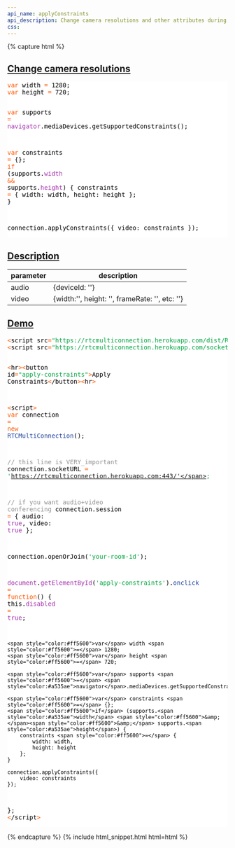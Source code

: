 ```yaml
---
api_name: applyConstraints
api_description: Change camera resolutions and other attributes during live session
css: 
---
```


{% capture html %}

  <section id="change-camera-resolutions">
    <h2><a href="#change-camera-resolutions">Change camera resolutions</a></h2>
    <pre style="background:#fff;color:#000"><span style="color:#ff5600">var</span> width <span style="color:#ff5600">=</span> 1280;
<span style="color:#ff5600">var</span> height <span style="color:#ff5600">=</span> 720;

<span style="color:#ff5600">var</span> supports <span style="color:#ff5600">=</span> <span style="color:#a535ae">navigator</span>.mediaDevices.getSupportedConstraints();

<span style="color:#ff5600">var</span> constraints <span style="color:#ff5600">=</span> {};
<span style="color:#ff5600">if</span> (supports.<span style="color:#a535ae">width</span> <span style="color:#ff5600">&amp;</span><span style="color:#ff5600">&amp;</span> supports.<span style="color:#a535ae">height</span>) {
    constraints <span style="color:#ff5600">=</span> {
        width: width,
        height: height
    };
}

connection.applyConstraints({
    video: constraints
});
</pre>
  </section>

  <section id="description">
    <h2><a href="#description">Description</a></h2>
    <div class="datagrid">
    <table>
    <thead><tr><th>parameter</th><th>description</th></tr></thead>
    <tbody>
      <tr>
        <td>audio</td>
        <td>{deviceId: ''}</td>
      </tr>
      <tr>
        <td>video</td>
        <td>{width:'', height: '', frameRate: '', etc: ''}</td>
      </tr>
    </tbody>
    </table>
    </div>
  </section>

  <section id="demo">
    <h2><a href="#demo">Demo</a></h2>
    <pre style="background:#fff;color:#000"><span style="color:#ff5600">&lt;</span>script src<span style="color:#ff5600">=</span><span style="color:#00a33f">"https://rtcmulticonnection.herokuapp.com/dist/RTCMultiConnection.min.js"</span><span style="color:#ff5600">></span><span style="color:#ff5600">&lt;</span>/script<span style="color:#ff5600">></span>
<span style="color:#ff5600">&lt;</span>script src<span style="color:#ff5600">=</span><span style="color:#00a33f">"https://rtcmulticonnection.herokuapp.com/socket.io/socket.io.js"</span><span style="color:#ff5600">></span><span style="color:#ff5600">&lt;</span>/script<span style="color:#ff5600">></span>

<span style="color:#ff5600">&lt;</span>hr<span style="color:#ff5600">></span><span style="color:#ff5600">&lt;</span>button id<span style="color:#ff5600">=</span><span style="color:#00a33f">"apply-constraints"</span><span style="color:#ff5600">></span>Apply Constraints<span style="color:#ff5600">&lt;</span>/button<span style="color:#ff5600">></span><span style="color:#ff5600">&lt;</span>hr<span style="color:#ff5600">></span>

<span style="color:#ff5600">&lt;</span>script<span style="color:#ff5600">></span>
<span style="color:#ff5600">var</span> connection <span style="color:#ff5600">=</span> <span style="color:#ff5600">new</span> <span style="color:#21439c">RTCMultiConnection</span>();

<span style="color:#919191">// this line is VERY_important</span>
connection.socketURL <span style="color:#ff5600">=</span> <span style="color:#00a33f">'https://rtcmulticonnection.herokuapp.com:443/'</span>;

<span style="color:#919191">// if you want audio+video conferencing</span>
connection.session <span style="color:#ff5600">=</span> {
    audio: <span style="color:#a535ae">true</span>,
    video: <span style="color:#a535ae">true</span>
};

connection.openOrJoin(<span style="color:#00a33f">'your-room-id'</span>);

<span style="color:#a535ae">document</span>.<span style="color:#a535ae">getElementById</span>(<span style="color:#00a33f">'apply-constraints'</span>).<span style="color:#21439c">onclick</span> <span style="color:#ff5600">=</span> <span style="color:#ff5600">function</span>() {
    this.<span style="color:#a535ae">disabled</span> <span style="color:#ff5600">=</span> <span style="color:#a535ae">true</span>;

    <span style="color:#ff5600">var</span> width <span style="color:#ff5600">=</span> 1280;
    <span style="color:#ff5600">var</span> height <span style="color:#ff5600">=</span> 720;

    <span style="color:#ff5600">var</span> supports <span style="color:#ff5600">=</span> <span style="color:#a535ae">navigator</span>.mediaDevices.getSupportedConstraints();

    <span style="color:#ff5600">var</span> constraints <span style="color:#ff5600">=</span> {};
    <span style="color:#ff5600">if</span> (supports.<span style="color:#a535ae">width</span> <span style="color:#ff5600">&amp;</span><span style="color:#ff5600">&amp;</span> supports.<span style="color:#a535ae">height</span>) {
        constraints <span style="color:#ff5600">=</span> {
            width: width,
            height: height
        };
    }

    connection.applyConstraints({
        video: constraints
    });
};
<span style="color:#ff5600">&lt;</span>/script<span style="color:#ff5600">></span>
</pre>
  </section>


{% endcapture %}
{% include html_snippet.html html=html %}

